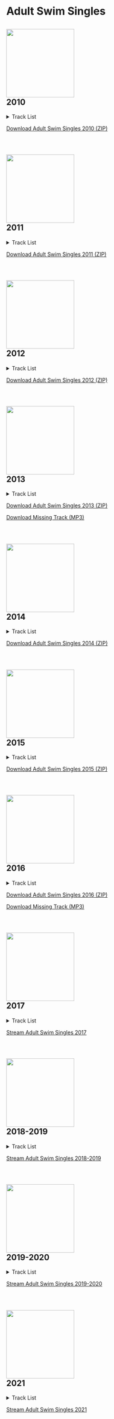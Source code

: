 # Adult Swim Singles

## <img src="https://img.discogs.com/HN0ZTTaZxp5OxKEBy1PlQZTfz74=/fit-in/500x500/filters:strip_icc():format(jpeg):mode_rgb():quality(90)/discogs-images/R-2369283-1282474595.jpeg.jpg" height=180><br />2010
<details>
<summary>Track List</summary>

\# | Art | Track | Artist | Duration | Link
------------ | ------------ | ------------- | ------------- | ------------- | -------------
1 |  | Love in the Hot Afternoon | Matt Sweeney and Bonnie 'Prince' Billy | 4:06 | --
2 |  | Papermill | Madvillain | 1:45 | --
3 |  | Swimming | Mike Bigga (aka Killer Mike) prod. by Flying Lotus | 4:01 | --
4 |  | You and I | Washed Out feat. Caroline Polachek | 5:08 | --
5 |  | Before You Judge Me | Black Lips | 2:59 | --
6 |  | Speak in Tongues | High On Fire | 5:47 | --
7 |  | Drunk Girls (Holy Ghost! Adult Swim Remix) | LCD Soundsystem | 4:18 | --
8 |  | Oh My God | Cults | 3:21 | --
9 |  | On One | Freddie Gibbs | 2:34 | --

</details>

[Download Adult Swim Singles 2010 (ZIP)](http://ht.cdn.turner.com/adultswim/big/promos/kiasingles/adultswimsingles.zip)

<br />

## <img src="https://i.cdn.turner.com/adultswim/music/tools/img/albums/adult-swim-singles-2011-album-cover.jpg" height=180><br />2011
<details>
<summary>Track List</summary>

\# | Art | Track | Artist | Duration | Link
------------ | ------------ | ------------- | ------------- | ------------- | -------------
1 |  | Too Much MIDI (Please Forgive Me) | Ford & Lopatin | 4:14 | [Stream](https://as-embed-player.adultswim.com/?album=singles_2011&track=track-1)
2 |  | Gone Again | Best Coast | 2:29 | [Stream](https://as-embed-player.adultswim.com/?album=singles_2011&track=track-2)
3 |  | Us in the Sense of Forever | How to Dress Well | 3:56 | [Stream](https://as-embed-player.adultswim.com/?album=singles_2011&track=track-3)
4 |  | Deathbound | Mastodon | 2:45 | [Stream](https://as-embed-player.adultswim.com/?album=singles_2011&track=track-4)
5 |  | Hanging On | Active Child | 5:26 | [Stream](https://as-embed-player.adultswim.com/?album=singles_2011&track=track-5)
6 |  | Weather of a Killing Kind | The Tallest Man on Earth | 3:34 | [Stream](https://as-embed-player.adultswim.com/?album=singles_2011&track=track-6)
7 |  | How Deep Is Your Love? (Emperor Machine Remix Edit) | The Rapture | 5:02 | [Stream](https://as-embed-player.adultswim.com/?album=singles_2011&track=track-7)
8 |  | Wizard | Clams Casino | 3:38 | [Stream](https://as-embed-player.adultswim.com/?album=singles_2011&track=track-8)
9 |  | We Can't Stop | JJ feat. Ne-Yo | 5:20 | [Stream](https://as-embed-player.adultswim.com/?album=singles_2011&track=track-9)
10 |  | drones over BKLYN (censored mix) | EL-P | 5:55 | [Stream](https://as-embed-player.adultswim.com/?album=singles_2011&track=track-10)
11 |  | On The Run | Cerebral Ballzy | 2:03 | [Stream](https://as-embed-player.adultswim.com/?album=singles_2011&track=track-11)

</details>

[Download Adult Swim Singles 2011 (ZIP)](https://www.adultswim.com/music/singles-2011/adult_swim_singles_2011.zip)

<br />

## <img src="https://i.cdn.turner.com/adultswim/music/tools/img/albums/adult-swim-singles-2012-nospon-album-cover.jpg" height=180><br />2012
<details>
<summary>Track List</summary>

\# | Art | Track | Artist | Duration | Link
------------ | ------------ | ------------- | ------------- | ------------- | -------------
1 |  | I'll Come Back 4 U | Unknown Mortal Orchestra | 2:59 | [Stream](https://as-embed-player.adultswim.com?album=singles_2012&track=track-1)
2 |  | Go Right Ahead (live broadcast from RMV) | The Hives | 3:31 | [Stream](https://as-embed-player.adultswim.com?album=singles_2012&track=track-2)
3 |  | Spiral | Wye Oak | 5:49 | [Stream](https://as-embed-player.adultswim.com?album=singles_2012&track=track-3)
4 |  | Hall of the Masters | Absu | 2:45 | [Stream](https://as-embed-player.adultswim.com?album=singles_2012&track=track-4)
5 |  | Comenius Garden | The Field | 8:24 | [Stream](https://as-embed-player.adultswim.com?album=singles_2012&track=track-5)
6 |  | Between Friends | Flying Lotus feat. Earl Sweatshirt & Captain Murphy | 3:14 | [Stream](https://as-embed-player.adultswim.com?album=singles_2012&track=track-6)
7 |  | Righteous Black | Gauntlet Hair | 3:44 | [Stream](https://as-embed-player.adultswim.com?album=singles_2012&track=track-7)
8 |  | Hippies Is Punks | Wavves | 3:17 | [Stream](https://as-embed-player.adultswim.com?album=singles_2012&track=track-8)
9 |  | Chemical Legs | Com Truise | 4:48 | [Stream](https://as-embed-player.adultswim.com?album=singles_2012&track=track-9)
10 |  | Lamia | Yamantaka // Sonic Titan | 4:31 | [Stream](https://as-embed-player.adultswim.com?album=singles_2012&track=track-10)
11 |  | Andreja 4-Ever | Elite Gymnastics | 4:26 | [Stream](https://as-embed-player.adultswim.com?album=singles_2012&track=track-11)
12 |  | Point Your Pistols to the Sigh | Liars | 3:44 | [Stream](https://as-embed-player.adultswim.com?album=singles_2012&track=track-12)
13 |  | @deathgripz | Death Grips | 4:25 | [Stream](https://as-embed-player.adultswim.com?album=singles_2012&track=track-13)

</details>

[Download Adult Swim Singles 2012 (ZIP)](http://www.adultswim.com/music/singles-2012/adult_swim_singles_program_2012.zip)

<br />

## <img src="https://img.discogs.com/88hZY-p7rFLT3K0xMsi6Vg0ciN4=/fit-in/475x475/filters:strip_icc():format(jpeg):mode_rgb():quality(90)/discogs-images/R-5957796-1436142304-4372.jpeg.jpg" height=180><br />2013
<details>
<summary>Track List</summary>

\# | Art | Track | Artist | Duration | Link
------------ | ------------ | ------------- | ------------- | ------------- | -------------
1 |  | 36" Chain | Run The Jewels | 2:52 | --
2 |  | Barbie Jeep (prod. Hot Sugar) | Kitty | 3:01 | --
3 |  | Can't Understand | Metz | 2:47 | --
4 |  | Why Am I on This Cloud? | Dan Deacon | 4:19 | --
5 |  | Who Wanna Rumble | Friendzone ft. Mykki Blanco | 3:43 | --
6 |  | On and On | Autre Ne Veut | 3:30 | --
7 |  | City | Madlib + Freddie Gibbs feat. Karriem Riggins | 2:08 | --
8 |  | Young Blood | Mac DeMarco | 3:21 | --
9 |  | Barbarian Boy | Lightning Bolt | 3:40 | --
10 |  | This Was It | Marnie Stern | 2:24 | --
11 |  | Between Villains | Captain Murphy feat Viktor Vaughn, Earl Sweatshirt and Thundercat | 3:32 | --
12 |  | Anytime Soon | Andy Stott | 8:12 | --
13 |  | The Octagonal Stairway | Pig Destroyer | 3:43 | --
14 |  | Cant Sleep 2gether | Miguel | 3:36 | --
15 |  | Long Pinky | Beautiful Lou feat. Action Bronson & RIFF RAFF | 2:51 | --

</details>

[Download Adult Swim Singles 2013 (ZIP)](http://ht.cdn.turner.com/adultswim/big/music/singles-2013/2013_adult_swim_singles.zip)

[Download Missing Track (MP3)](http://ht.cdn.turner.com/adultswim/big/music/singles-2013/Barbie_Jeep_prod_Hot_Sugar.mp3)

<br />

## <img src="https://i1.sndcdn.com/artworks-000082564104-cf6ohl-t500x500.jpg" height=180><br />2014
<details>
<summary>Track List</summary>

\# | Art | Track | Artist | Duration | Link
------------ | ------------ | ------------- | ------------- | ------------- | -------------
1 |  | Giorgio's Theme | Giorgio Moroder | 7:40 | --
2 |  | Want Me | Machinedrum | 3:28 | --
3 |  | Dust | Destruction Unit | 2:57 | --
4 |  | Star-Spangled | Fatima Al Qadiri | 5:08 | --
5 |  | Amps, Drugs, Mellotron | Tim Hecker | 3:51 | --
6 |  | Bigger Party | Speedy Ortiz | 2:06 | --
7 |  | The Clarity | Sleep | 9:51 | --
8 |  | Coupe | Future | 3:09 | --
9 |  | Spooners | Diarrhea Planet | 3:17 | --
10 |  | Drug Reference | Oozing Wound | 4:20 | --
11 |  | Cosplay | Captain Murphy | 2:43 | --
12 |  | From the Kettle Onto the Coil | Deafheaven | 6:37 | --
13 |  | RP Technic | RP Boo | 3:50 | --
14 |  | Atlanta | Mastodon | 3:25 | --
15 |  | Oh My Darling Don't Cry | Run The Jewels | 3:34 | --
16 |  | Lost Prophet Report | Ka | 3:04 | --

</details>

[Download Adult Swim Singles 2014 (ZIP)](https://i.cdn.turner.com/adultswim/big/promos/201406_singles/2014_adult_swim_singles.zip)

<br />

## <img src="https://i.cdn.turner.com/adultswim/big/img/2015/06/08/Singles2015_MusicPage_Thumbnail.jpg" height=180><br />2015
<details>
<summary>Track List</summary>

\# | Art | Track | Artist | Duration | Link
------------ | ------------ | ------------- | ------------- | ------------- | -------------
1 |  | Running From Sane | D∆WN (Dawn Richard) | 3:23 | --
2 |  | Sip 'O Poison | Cherry Glazer | 1:33 | --
3 |  | Drink Tickets | Kitty | 3:13 | --
4 |  | The Phone Call | Owen Pallett | 4:33 | --
5 |  | Crystal Clear Ice (prod. Yung Sherman) | Yung Lean | 4:04 | --
6 |  | Winter Depths | Swervedriver | 5:47 | --
7 |  | Bodyline (feat. Nick Zinner) | Peaches | 2:35 | --
8 |  | Eyehatethou | Thou | 4:42 | --
9 |  | Worth It | Danny Brown + Clams Casino | 2:47 | --
10 |  | The Mystery of Lonnie the Døn | Shabazz Palaces | 2:51 | --
11 |  | Eye of the Needle (Bounce Remix feat. Big Freedia) | Sia | 3:10 | --
12 |  | Squad Out! feat. Fatman Scoop | Skrillex and Jauz | 4:07 | --
13 |  | Cast The First Stone | Slayer | 3:43 | --
14 |  | Shadow | Chromatics | 3:45 | --
15 |  | Lively Hood | DOOMSTARKS | 2:12 | --
16 |  | Den Lille Piges Død (The Little Girl's Death) | Myrkur | 4:48 | --
17 |  | The Lavishments of Light Looking | WOKE (feat. George Clinton, prod. Flying Lotus) | 4:39 | --
18 |  | Rubble Kings (Dynamite On The Street) | Run The Jewels | 3:33 | --
Bonus Tracks
1 |  | Winter in September | Shantih Shantih | 2:12 | --
2 |  | Dissimulate | Scanning Antarctica | 5:24 | --
3 |  | Equals Unequals | Low Estate | 5:14 | --
4 |  | Get So Low | Dasher | 4:07 | --

</details>

[Download Adult Swim Singles 2015 (ZIP)](http://z.cdn.turner.com/adultswim/big/music/singles-2015/adult-swim-singles-2015.zip)

<br />

## <img src="https://i.cdn.turner.com/adultswim/big/img/2016/05/23/Singles2016_MusicPage_Thumbnail.jpg" height=180><br />2016
<details>
<summary>Track List</summary>

\# | Art | Track | Artist | Duration | Link
------------ | ------------ | ------------- | ------------- | ------------- | -------------
1 |  | Dose | DJ Paypal feat. DJ Earl + DJ Taye | 4:33 | --
2 |  | Dispatch | VHÖL  | 5:37 | --
3 |  | Serpentine Fire | D∆WN | 2:10 | --
4 |  | Mirage Trooper | Clark | 6:58 | --
5 |  | Short Life | Sannhet | 4:11 | --
6 |  | Bomaye | Thelonious Martin ft. Joey Purp | 2:30 | --
7 |  | Wait (ft. Keaton Henson & Mitski) | Ryan Hemsworth | 3:25 | --
8 |  | Flora's Theme | Elysia Crampton | 2:19 | --
9 |  | D7-D5 | Blanck Mass | 8:00 | --
10 |  | Downtown  | JLIN | 4:25 | --
11 |  | Born To Be Wine | Protomartyr | 4:06 | --
12 |  | Haunting, Haunted, Haunts | Against Me! | 2:25 | --
13 |  | Balance | Earl Sweatshirt ft. Knxwledge | 1:54 | --
14 |  | '06 | Vince Staples | 2:11 | --
15 |  | Crusher | HEALTH | 3:21 | --
16 |  | veil scans | Tim Hecker | 4:45 | --
17 |  | Period Piece | Jenny Hval | 2:42 | --
18 |  | Clothes Wear Me | Mica Levi feat. KEVIN | 2:38 | --
19 |  | Crowned | Captain Murphy | 2:31 | --
20 |  | Ball Out The Lot | SremmLife Crew feat. BoBo Swae & Swae Lee | 4:13 | --
21 |  | Asari Love Song | Kitty | 3:17 | --
22 |  | Pull Ova | Mike WiLL Made-It feat. Eearz | 4:19 | --
23 |  | Talk To Me | Run The Jewels | 2:47 | --
24 |  | Straight Outta Vagina | Pussy Riot feat. Desi Mo & Leikeli47 | 5:12 | --
25 |  | Forever Young | Metro Boomin | 4:35 | --
26 |  | Fox Den | Lord RAJA | 8:17 | --
27 |  | To Know and To Hide | The Body | 4:58 | --
28 |  | Negative Fire | Chino Amobi feat. Dedekind Cut & Rabit | 3:50 | --
29 |  | Sodden Jackyl | The Obsessed | 4:25 | --
30 |  | Hate Power | Krallice | 3:46 | --
31 |  | Therapy | Masta Killa feat. Method Man & Redman | 3:04 | --

</details>

[Download Adult Swim Singles 2016 (ZIP)](http://pmd.cdn.turner.com/adultswim/big/music/singles-2016/assets/downloads/AdultSwim-Singles16.zip)

[Download Missing Track (MP3)](https://s3.amazonaws.com/as-singles-2016-mp3s/earlsweatshirt_balance.mp3)

<br />

## <img src="https://i.cdn.turner.com/adultswim/big/img/2017/08/03/Singles_MusicPage_Thumbnail.jpg" height=180><br />2017
<details>
<summary>Track List</summary>

\# | Art | Track | Artist | Duration | Link
------------ | ------------ | ------------- | ------------- | ------------- | -------------
1 |  | Pose To | Zaytoven ft. Yung La, Bankroll Fresh + Twista | 4:07 | [Stream](https://as-embed-player.adultswim.com/singles/2017/?trackid=32e0e96e-1313-4685-be23-d6a8ae4e3426)
2 |  | Time Stops | Mija | 3:30 | [Stream](https://as-embed-player.adultswim.com/singles/2017/?trackid=ce5fe2a7-1453-49dc-a5e6-894e9cbefb2b)
3 |  | Kali Yuga | Clams Casino x Ghostemane | 2:21 | [Stream](https://as-embed-player.adultswim.com/singles/2017/?trackid=faf25f1a-e38a-4e42-b321-a4aec9691f56)
4 |  | Sooo Bad | Sad13 | 3:26 | [Stream](https://as-embed-player.adultswim.com/singles/2017/?trackid=b046a4de-2915-42bf-b965-eed1947d08c6)
5 |  | Frostbite | Tanya Tagaq | 4:43 | [Stream](https://as-embed-player.adultswim.com/singles/2017/?trackid=338b27c6-840c-467f-a74f-7fa9d59ab079)
6 |  | NLFTB | Ducky | 3:52 | [Stream](https://as-embed-player.adultswim.com/singles/2017/?trackid=de4ea676-ac01-47f0-b547-d177f071dd9d)
7 |  | Superfun | HXLT | 3:37 | [Stream](https://as-embed-player.adultswim.com/singles/2017/?trackid=26adf7bd-409c-45dd-93e3-4f1696d1d0e6)
8 |  | Lips That Bite | Downtown Boys | 4:40 | [Stream](https://as-embed-player.adultswim.com/singles/2017/?trackid=87c0b9f8-75a9-4521-ad7c-e15d5d3d25ba)
9 |  | Your Dystopic Creation Doesn't Fear You | Deerhoof ft. Awkwafina | 3:29 | [Stream](https://as-embed-player.adultswim.com/singles/2017/?trackid=36a5a2c1-0ac6-4996-a839-8e4b8f705f57)
10 |  | Come Be Me | Helado Negro | 4:25 | [Stream](https://as-embed-player.adultswim.com/singles/2017/?trackid=963b9c53-f82c-4106-896d-bddeb2e2a927)
11 |  | Follow That Money | Nick Hook ft. Bunji Garlin & Fatman Scoop | 3:19 | [Stream](https://as-embed-player.adultswim.com/singles/2017/?trackid=67aea82d-eddd-41bd-b81d-fc8664346172)
12 |  | Simple Tasks Became Unthinkable He Just Stared Into Coiled Ernie Balls Until He Ended | Venetian Snares | 3:51 | [Stream](https://as-embed-player.adultswim.com/singles/2017/?trackid=9a07ec74-820e-4a3c-aeb7-9ab87982fc99)
13 |  | Zoro | Lord RAJA | 2:50 | [Stream](https://as-embed-player.adultswim.com/singles/2017/?trackid=23ad9d54-a542-47a1-b10a-0e40c0afbfbf)
14 |  | Light Years | KMD ft. Jay Electronica & DOOM | 2:47 | [Stream](https://as-embed-player.adultswim.com/singles/2017/?trackid=0f48c66e-f679-40c3-b8c6-3ab4f6bae8d6)
15 |  | Angrboda | Wolves In The Throne Room | 8:24 | [Stream](https://as-embed-player.adultswim.com/singles/2017/?trackid=bf6e3476-3706-4863-bdea-54bb28feed38)
16 |  | Asking | The JuJu Exchange | 2:57 | [Stream](https://as-embed-player.adultswim.com/singles/2017/?trackid=b41fe141-44b7-4ef3-8860-18f858ccb723)
17 |  | Baby Scale | IDK | 3:54 | [Stream](https://as-embed-player.adultswim.com/singles/2017/?trackid=82f26271-5ea9-4ad9-9642-92767464af1c)
18 |  | Never Lived | Oddisee | 4:05 | [Stream](https://as-embed-player.adultswim.com/singles/2017/?trackid=b9ac30eb-dfa7-4dd8-8136-61d73380bfa7)
19 |  | The Lung | Wavves | 2:45 | [Stream](https://as-embed-player.adultswim.com/singles/2017/?trackid=a386226f-0f32-43d2-a384-fab71c9809db)
20 |  | Orchids | Super Unison | 2:46 | [Stream](https://as-embed-player.adultswim.com/singles/2017/?trackid=f0eb5346-36fc-4c2e-95fc-50ac5b00b867)
21 |  | Novacane | ABRA | 4:54 | [Stream](https://as-embed-player.adultswim.com/singles/2017/?trackid=5a4f8cd0-1087-4581-bc32-f883f2fc07d9)
22 |  | The Rapture | 319 | 4:45 | [Stream](https://as-embed-player.adultswim.com/singles/2017/?trackid=9958d2fd-995f-4180-8278-0ca83592269c)
23 |  | Mad Woman | Sevdaliza (prod. by Sevdaliza & Mucky) | 3:21 | [Stream](https://as-embed-player.adultswim.com/singles/2017/?trackid=ef1dd44c-1f8f-46d0-bd22-506331398678)
24 |  | AYOCHARLIE | Spark Master Tape (prod. by Paper Platoon) | 3:19 | [Stream](https://as-embed-player.adultswim.com/singles/2017/?trackid=b478c279-3e44-436d-983e-4413d295db00)
25 |  | Durational Sound Installation | Moor Mother | 2:59:17 | [Stream](https://as-embed-player.adultswim.com/singles/2017/?trackid=0992d937-0ea1-49a5-8fe0-91673b4ede77)
26 |  | Only Once Away My Son | Brian Eno with Kevin Shields | 9:10 | [Stream](https://as-embed-player.adultswim.com/singles/2017/?trackid=736100cc-f9aa-4b09-a36f-61444a164cb7)
27 |  | Mortal Kombat | BOSCO | 3:53 | [Stream](https://as-embed-player.adultswim.com/singles/2017/?trackid=90d86b76-56c9-46ed-958a-c7a0f33fce2f)
28 |  | Midnight | Witch Mountain | 4:54 | [Stream](https://as-embed-player.adultswim.com/singles/2017/?trackid=4e72af9c-8d44-4d65-b469-0c5b97f4c922)
29 |  | Late Night | G Perico | 2:46 | [Stream](https://as-embed-player.adultswim.com/singles/2017/?trackid=2c73542c-2ac2-4a77-9181-608f607e4f81)
29 |  | 360 (prod. by Zack Villere) | Saba | 3:14 | [Stream](https://as-embed-player.adultswim.com/singles/2017/?trackid=9ff9a757-e3a2-4a2a-a415-fff46553cc65)
31 |  | Mack & Bellevue | Heathered Pearls | 5:21 | [Stream](https://as-embed-player.adultswim.com/singles/2017/?trackid=83c37938-5170-4a79-8905-42c005186a68)
32 |  | The Rain Like Curses | Colin Stetson | 10:16 | [Stream](https://as-embed-player.adultswim.com/singles/2017/?trackid=20920790-f60d-4b07-a87c-99d7e5e31775)
33 |  | You The Type | Your Old Droog | 2:28 | [Stream](https://as-embed-player.adultswim.com/singles/2017/?trackid=3a87b8f4-4419-4765-ad50-1c787ddeaa99)
34 |  | ICU | JLIN | 4:09 | [Stream](https://as-embed-player.adultswim.com/singles/2017/?trackid=c024a11a-df93-400a-a820-1ad39fd684e9)
35 |  | Emancipated | Dabrye ft. Ghostface Killah | 2:28 | [Stream](https://as-embed-player.adultswim.com/singles/2017/?trackid=2ac22bae-d393-4f45-9de8-35c724d8fc73)
36 |  | Dust on Dust (Dog Walking Jammer) | Chad VanGaalen | 4:39 | [Stream](https://as-embed-player.adultswim.com/singles/2017/?trackid=93a764d9-9ed0-44a3-8a57-3991196b4462)
37 |  | Bussin' | Nef the Pharaoh | 2:58 | [Stream](https://as-embed-player.adultswim.com/singles/2017/?trackid=7932199a-f784-4fd9-b5d2-b2e3caafd657)
38 |  | Calion | Anna Meredith | 5:08 | [Stream](https://as-embed-player.adultswim.com/singles/2017/?trackid=8275eadd-cc00-4c2c-8ff9-0e55e0b58aba)
39 |  | Baphomet | Zeal and Ardor | 2:57 | [Stream](https://as-embed-player.adultswim.com/singles/2017/?trackid=4287347b-4249-4e93-b637-bef4592a53dd)
40 |  | Staircase | The Field | 7:53 | [Stream](https://as-embed-player.adultswim.com/singles/2017/?trackid=bb9b9d90-2637-4abc-ab4e-b63898d84cec)
41 |  | So Humble The Afternoon | Julia Holter | 5:23 | [Stream](https://as-embed-player.adultswim.com/singles/2017/?trackid=5a33685a-d238-4ecb-b6e1-0f70ba53269e)
42 |  | Only One Way | Code Orange | 4:43 | [Stream](https://as-embed-player.adultswim.com/singles/2017/?trackid=9c887212-b042-4cce-a173-dec00fe7b9c3)
43 |  | Waves | DAWN | 4:27 | [Stream](https://as-embed-player.adultswim.com/singles/2017/?trackid=b46da060-7033-4da3-bd26-1000001bde6c)
44 |  | Garland | Julianna Barwick | 3:47 | [Stream](https://as-embed-player.adultswim.com/singles/2017/?trackid=5bf5d5b3-1003-43f6-adf1-2027266a7fab)
45 |  | Bound | Zola Jesus | 3:06 | [Stream](https://as-embed-player.adultswim.com/singles/2017/?trackid=a2d6c2ab-f2b4-44e5-9f9c-ab3031668b71)
46 |  | Hold Unknown | Dinosaur Jr. | 3:09 | [Stream](https://as-embed-player.adultswim.com/singles/2017/?trackid=0ecc7522-f008-4359-b4a7-12604ebfb7e2)
47 |  | Nordschleife | Jacques Greene | 4:43 | [Stream](https://as-embed-player.adultswim.com/singles/2017/?trackid=84e17552-5aa2-496f-9a4d-70eb84af8534)
48 |  | Recccord | Kitty | 4:20 | [Stream](https://as-embed-player.adultswim.com/singles/2017/?trackid=31b78c25-ce82-4d1b-b72c-6cced725a1ce)
49 |  | Master for Abstractions | Kaitlyn Aurelia Smith | 22:56 | [Stream](https://as-embed-player.adultswim.com/singles/2017/?trackid=3c36c1e4-729f-407f-a6d4-afebaeb906ec)
50 |  | Powerbottom | Low End Theory | 2:09 | [Stream](https://as-embed-player.adultswim.com/singles/2017/?trackid=246ab8ac-be16-407a-8347-f639007ec4b5)
51 |  | Face Up | Washed Out | 4:07 | [Stream](https://as-embed-player.adultswim.com/singles/2017/?trackid=d81ccd83-6d6a-41da-ac59-21d8ed144f25)
52 |  | Relapse | Knxwledge ft. Traffic | 5:02 | [Stream](https://as-embed-player.adultswim.com/singles/2017/?trackid=f640ab99-4813-4e25-8ff7-97493e9d0284)
53 |  | Dropout | Pallbearer | 5:37 | [Stream](https://as-embed-player.adultswim.com/singles/2017/?trackid=e35e6948-7ef4-4f82-81e4-6d5bb57fdb86)
54 |  | Coul As A Ghoul | The Voidz | 2:41 | [Stream](https://as-embed-player.adultswim.com/singles/2017/?trackid=bdd99dbd-0de5-457f-8df9-f4d76d7b3783)
55 |  | Final Fight | Thundercat | 2:59 | [Stream](https://as-embed-player.adultswim.com/singles/2017/?trackid=d10098d2-5720-480e-abaf-665fcc21483e)
56 |  | Calliope | Future Islands | 3:32 | [Stream](https://as-embed-player.adultswim.com/singles/2017/?trackid=83d35a71-b08d-4297-bb7c-a4cc7d303578)
57 |  | Last Last Fall | Jonwayne | 4:44 | [Stream](https://as-embed-player.adultswim.com/singles/2017/?trackid=c42a0c2c-4786-4054-b9eb-cbb73cef712f)
58 |  | Rose Light | Tim Hecker | 5:07 | [Stream](https://as-embed-player.adultswim.com/singles/2017/?trackid=9d8408e5-6448-4a45-90a4-de661d2da38b)
59 |  | Leagues Beneath | Sleep | 16:45 | [Stream](https://as-embed-player.adultswim.com/singles/2017/?trackid=8a44692e-8e9e-4869-99d6-0c5f25f25315)
60 |  | Gold (Smiff and Cash Remix) ft. Gangsta Boo | Run The Jewels | 4:12 | [Stream](https://as-embed-player.adultswim.com/singles/2017/?trackid=d2e803eb-0543-4bc4-9c76-16bd4d9b9475)
61 |  | Hornet's Nest | Power Trip | 4:40 | [Stream](https://as-embed-player.adultswim.com/singles/2017/?trackid=9e5f3857-de95-4859-908f-5105312e4c89)

</details>

[Stream Adult Swim Singles 2017]()

<br />

## <img src="https://i.cdn.turner.com/adultswim/big/img/2018/09/19/Singles_MusicPage_Thumbnail_1.jpg" height=180><br />2018-2019
<details>
<summary>Track List</summary>

\# | Art | Track | Artist | Duration | Link
------------ | ------------ | ------------- | ------------- | ------------- | -------------
1 |  | Fashionista | Father ft. Lil Housephone | 2:26 | [Stream](https://as-embed-player.adultswim.com/singles/2018/?trackid=track-1)
2 |  | Dreamer | DAWN | 4:00 | [Stream](https://as-embed-player.adultswim.com/singles/2018/?trackid=track-2)
3 |  | Star Shroud | Sound of Ceres | 4:04 | [Stream](https://as-embed-player.adultswim.com/singles/2018/?trackid=track-3)
4 |  | Monopoly Arp | Chad VanGaalen | 3:46 | [Stream](https://as-embed-player.adultswim.com/singles/2018/?trackid=track-4)
5 |  | Electric | IDK feat. Q Da Fool | 2:59 | [Stream](https://as-embed-player.adultswim.com/singles/2018/?trackid=track-5)
6 |  | Gravity | Clams Casino x Plu2o Nash | 2:13 | [Stream](https://as-embed-player.adultswim.com/singles/2018/?trackid=track-6)
7 |  | Spewn from the Earth | High On Fire | 4:03 | [Stream](https://as-embed-player.adultswim.com/singles/2018/?trackid=track-7)
8 |  | DTMFA | Speedy Ortiz | 3:23 | [Stream](https://as-embed-player.adultswim.com/singles/2018/?trackid=track-8)
9 |  | Natural Skin Deep | Neneh Cherry | 4:41 | [Stream](https://as-embed-player.adultswim.com/singles/2018/?trackid=track-9)
10 |  | Them Is Us | Rival Consoles | 5:46 | [Stream](https://as-embed-player.adultswim.com/singles/2018/?trackid=track-10)
11 |  | Adored | Hatchie | 3:55 | [Stream](https://as-embed-player.adultswim.com/singles/2018/?trackid=track-11)
12 |  | Human Being | Robyn feat. Zhala | 3:46 | [Stream](https://as-embed-player.adultswim.com/singles/2018/?trackid=track-12)
13 |  | Sin Rash | Noisem | 1:41 | [Stream](https://as-embed-player.adultswim.com/singles/2018/?trackid=track-13)
14 |  | Kontex | Com Truise | 3:47 | [Stream](https://as-embed-player.adultswim.com/singles/2018/?trackid=track-14)
15 |  | Superficial | Kossisko | 2:55 | [Stream](https://as-embed-player.adultswim.com/singles/2018/?trackid=track-15)
16 |  | Popo | Nídia | 3:36 | [Stream](https://as-embed-player.adultswim.com/singles/2018/?trackid=track-16)
17 |  | Sinistrail Sentinel | Autechre | 11:46 | [Stream](https://as-embed-player.adultswim.com/singles/2018/?trackid=track-17)
18 |  | Bacteria Ben | Bjarki | 4:53 | [Stream](https://as-embed-player.adultswim.com/singles/2018/?trackid=track-18)
19 |  | Glisten | Youth Team | 4:09 | [Stream](https://as-embed-player.adultswim.com/singles/2018/?trackid=track-19)
20 |  | All Death Is Mine | INTEGRITY | 3:38 | [Stream](https://as-embed-player.adultswim.com/singles/2018/?trackid=track-20)
21 |  | Torpid Dreamer | Eight Bells | 4:46 | [Stream](https://as-embed-player.adultswim.com/singles/2018/?trackid=track-21)
22 |  | Trance Parent | Ouri | 3:45 | [Stream](https://as-embed-player.adultswim.com/singles/2018/?trackid=track-22)
23 |  | Feel Nothing | HEALTH | 2:59 | [Stream](https://as-embed-player.adultswim.com/singles/2018/?trackid=track-23)
24 |  | The Solution (Is Resistance) | Haram | 2:35 | [Stream](https://as-embed-player.adultswim.com/singles/2018/?trackid=track-24)
25 |  | Evergreen | Wye Oak | 3:47 | [Stream](https://as-embed-player.adultswim.com/singles/2018/?trackid=track-25)
26 |  | Simple | Jay Som | 3:42 | [Stream](https://as-embed-player.adultswim.com/singles/2018/?trackid=track-26)
27 |  | Stillness | Inter Arma | 9:38 | [Stream](https://as-embed-player.adultswim.com/singles/2018/?trackid=track-27)
28 |  | The Ash is Not the End | War On Women | 3:55 | [Stream](https://as-embed-player.adultswim.com/singles/2018/?trackid=track-28)
29 |  | Empire Grave | Azar Swan | 7:42 | [Stream](https://as-embed-player.adultswim.com/singles/2018/?trackid=track-29)
30 |  | Different Color Hair | Negative Gemini | 3:23 | [Stream](https://as-embed-player.adultswim.com/singles/2018/?trackid=track-30)
31 |  | Cameraman | Pig Destroyer | 3:19 | [Stream](https://as-embed-player.adultswim.com/singles/2018/?trackid=track-31)
32 |  | No Name | JLIN | 5:05 | [Stream](https://as-embed-player.adultswim.com/singles/2018/?trackid=track-32)
33 |  | Big Couches | Broken Social Scene | 2:54 | [Stream](https://as-embed-player.adultswim.com/singles/2018/?trackid=track-33)
34 |  | Radiate | Nocturnal Sunshine | 5:15 | [Stream](https://as-embed-player.adultswim.com/singles/2018/?trackid=track-34)
35 |  | City Of Tears | Dark0 | 3:32 | [Stream](https://as-embed-player.adultswim.com/singles/2018/?trackid=track-35)
36 |  | Being | Fire-Toolz | 4:18 | [Stream](https://as-embed-player.adultswim.com/singles/2018/?trackid=track-36)
37 |  | On The Range | Moor Mother x Zonal | 3:45 | [Stream](https://as-embed-player.adultswim.com/singles/2018/?trackid=track-37)
38 |  | Let It Go | Kelly Lee Owens | 4:35 | [Stream](https://as-embed-player.adultswim.com/singles/2018/?trackid=track-38)
39 |  | Love Birds, Night Birds, Devil-Birds | Kelly Moran | 4:27 | [Stream](https://as-embed-player.adultswim.com/singles/2018/?trackid=track-39)
40 |  | Iceberg Dali | Chris Crack | 2:30 | [Stream](https://as-embed-player.adultswim.com/singles/2018/?trackid=track-40)
41 |  | Cloud Mask | Chester Watson | 2:37 | [Stream](https://as-embed-player.adultswim.com/singles/2018/?trackid=track-41)
42 |  | ft. Frank Turner | The Armed | 1:28 | [Stream](https://as-embed-player.adultswim.com/singles/2018/?trackid=track-42)
43 |  | Anxiety | Gatecreeper | 4:17 | [Stream](https://as-embed-player.adultswim.com/singles/2018/?trackid=track-43)
44 |  | Resurrection Machine | Ikonika | 3:42 | [Stream](https://as-embed-player.adultswim.com/singles/2018/?trackid=track-44)
45 |  | Children of the Dying Light | Seer | 9:40 | [Stream](https://as-embed-player.adultswim.com/singles/2018/?trackid=track-45)
46 |  | On The Line | Victorian Secret | 4:03 | [Stream](https://as-embed-player.adultswim.com/singles/2018/?trackid=track-46)
47 |  | A Dying World | Obituary | 2:26 | [Stream](https://as-embed-player.adultswim.com/singles/2018/?trackid=track-47)
48 |  | Mirror Memory | Teebs | 2:38 | [Stream](https://as-embed-player.adultswim.com/singles/2018/?trackid=track-48)
49 |  | Heaven's Highways | Gavin Rayna Russom ft. KC Ortiz | 3:44 | [Stream](https://as-embed-player.adultswim.com/singles/2018/?trackid=track-49)
50 |  | Whitefang | Jadu Heart | 4:31 | [Stream](https://as-embed-player.adultswim.com/singles/2018/?trackid=track-50)
51 |  | Both All The Time | Faye Webster | 3:19 | [Stream](https://as-embed-player.adultswim.com/singles/2018/?trackid=track-51)
52 |  | The Next Day | Freddie Gibbs & Madlib ft. Oh No (prod. by Professionals) | 2:43 | [Stream](https://as-embed-player.adultswim.com/singles/2018/?trackid=track-52)

</details>

[Stream Adult Swim Singles 2018-2019]()

<br />

## <img src="https://media.cdn.adultswim.com/uploads/20200522/20522168569-AS_Singles2020_MusicPage_Thumbnail.jpg" height=180><br />2019-2020
<details>
<summary>Track List</summary>

\# | Art | Track | Artist | Duration | Link
------------ | ------------ | ------------- | ------------- | ------------- | -------------
1 |  | Youm El Khmis | El Mahdy Jr. + Gulls | 2:59 | [Stream](https://as-embed-player.adultswim.com/singles/2019/?trackid=1)
2 |  | Easy | DAWN | 3:00 | [Stream](https://as-embed-player.adultswim.com/singles/2019/?trackid=2)
3 |  | Why Keep Still? | James Blackshaw | 6:10 | [Stream](https://as-embed-player.adultswim.com/singles/2019/?trackid=3)
4 |  | Uhh Ohh | DJ Paypal | 3:37 | [Stream](https://as-embed-player.adultswim.com/singles/2019/?trackid=4)
5 |  | Void | Algiers | 2:57 | [Stream](https://as-embed-player.adultswim.com/singles/2019/?trackid=5)
6 |  | Numbered Dayz | Mike | 2:33 | [Stream](https://as-embed-player.adultswim.com/singles/2019/?trackid=6)
7 |  | Wait 4 U | Machinedrum ft. Jesse Boykins III | 4:04 | [Stream](https://as-embed-player.adultswim.com/singles/2019/?trackid=7)
8 |  | I Hate Being An Adult | JLIN | 5:11 | [Stream](https://as-embed-player.adultswim.com/singles/2019/?trackid=8)
9 |  | Spaceman | Lightning Bolt | 2:49 | [Stream](https://as-embed-player.adultswim.com/singles/2019/?trackid=9)
10 |  | Polly of the Circus | Mary Lattimore | 3:44 | [Stream](https://as-embed-player.adultswim.com/singles/2019/?trackid=10)
11 |  | Awakening | Uniform | 4:06 | [Stream](https://as-embed-player.adultswim.com/singles/2019/?trackid=11)
12 |  | The Grift | Eyes Without A Face | 5:28 | [Stream](https://as-embed-player.adultswim.com/singles/2019/?trackid=12)
13 |  | Lord of the West | Adonis (prod. by Thelonious Martin) | 2:04 | [Stream](https://as-embed-player.adultswim.com/singles/2019/?trackid=13)
14 |  | Fall in Love | Moaning | 4:48 | [Stream](https://as-embed-player.adultswim.com/singles/2019/?trackid=14)
15 |  | Alone Without | FACS | 9:35 | [Stream](https://as-embed-player.adultswim.com/singles/2019/?trackid=15)
16 |  | Damned To Love You | Miserable | 3:24 | [Stream](https://as-embed-player.adultswim.com/singles/2019/?trackid=16)
17 |  | Slow Down | Perera Elsewhere | 4:00 | [Stream](https://as-embed-player.adultswim.com/singles/2019/?trackid=17)
18 |  | Effektology | Noveller | 3:48 | [Stream](https://as-embed-player.adultswim.com/singles/2019/?trackid=18)
19 |  | Breathtaker | Geotic | 5:05 | [Stream](https://as-embed-player.adultswim.com/singles/2019/?trackid=19)
20 |  | O Ruthless Great Divine Director | Lingua Ignota | 5:14 | [Stream](https://as-embed-player.adultswim.com/singles/2019/?trackid=20)
21 |  | A Comma | serpentwithfeet | 2:47 | [Stream](https://as-embed-player.adultswim.com/singles/2019/?trackid=21)
22 |  | Sotaviññāṇa | Greg Fox | 3:54 | [Stream](https://as-embed-player.adultswim.com/singles/2019/?trackid=22)
23 |  | Dragon Fire | R.A. The Rugged Man ft. Ghostface Killah, Masta Killa & Kool G Rap | 4:35 | [Stream](https://as-embed-player.adultswim.com/singles/2019/?trackid=23)
24 |  | Great Divide | DJ Haram | 3:22 | [Stream](https://as-embed-player.adultswim.com/singles/2019/?trackid=24)
25 |  | Too Much Beauty | Jayson Green & The Jerk | 6:57 | [Stream](https://as-embed-player.adultswim.com/singles/2019/?trackid=25)
26 |  | I Fell In Love | Helado Negro ft. Xenia Rubinos | 4:20 | [Stream](https://as-embed-player.adultswim.com/singles/2019/?trackid=26)
27 |  | Fear of the Arabic Language | Haram | 3:13 | [Stream](https://as-embed-player.adultswim.com/singles/2019/?trackid=27)
28 |  | Yóok 'ol kaab Maya | Cemican | 5:45 | [Stream](https://as-embed-player.adultswim.com/singles/2019/?trackid=28)
29 |  | Go! | Spielbergs | 4:11 | [Stream](https://as-embed-player.adultswim.com/singles/2019/?trackid=29)
30 |  | WTD | Sad13 | 3:42 | [Stream](https://as-embed-player.adultswim.com/singles/2019/?trackid=30)
31 |  | Constant Reminder | Omni | 2:42 | [Stream](https://as-embed-player.adultswim.com/singles/2019/?trackid=31)
32 |  | I-78 | Preservation ft. Mach-Hommy | 2:04 | [Stream](https://as-embed-player.adultswim.com/singles/2019/?trackid=32)
33 |  | Servants of Progress, Slaves to Fear | Low Estate | 4:25 | [Stream](https://as-embed-player.adultswim.com/singles/2019/?trackid=33)
34 |  | Universal Truth | Matthew Dear | 3:20 | [Stream](https://as-embed-player.adultswim.com/singles/2019/?trackid=34)
35 |  | Don't Touch That Remote (prod. Marcelo) | Xavier Wulf | 1:40 | [Stream](https://as-embed-player.adultswim.com/singles/2019/?trackid=35)
36 |  | Language of Molting Cherubs | Full Of Hell | 3:18 | [Stream](https://as-embed-player.adultswim.com/singles/2019/?trackid=36)
37 |  | Rorschach | patten | 4:17 | [Stream](https://as-embed-player.adultswim.com/singles/2019/?trackid=37)
38 |  | Furies | Moor Mother & Billy Woods | 3:19 | [Stream](https://as-embed-player.adultswim.com/singles/2019/?trackid=38)
39 |  | Inner Trip | Nate Mercereau | 7:55 | [Stream](https://as-embed-player.adultswim.com/singles/2019/?trackid=39)
40 |  | Grasslands | Kaitlyn Aurelia Smith | 4:16 | [Stream](https://as-embed-player.adultswim.com/singles/2019/?trackid=40)
41 |  | Ruminant (Version) | Sarah Davachi | 10:45 | [Stream](https://as-embed-player.adultswim.com/singles/2019/?trackid=41)
42 |  | I'm A JoeStar | Open Mike Eagle | 3:04 | [Stream](https://as-embed-player.adultswim.com/singles/2019/?trackid=42)
43 |  | Stereo Nucleosis | Red Fang | 3:00 | [Stream](https://as-embed-player.adultswim.com/singles/2019/?trackid=43)

</details>

[Stream Adult Swim Singles 2019-2020]()

<br />

## <img src="https://media.cdn.adultswim.com/uploads/20210415/2141595709-AS_Singles2021_Keyart.png" height=180><br />2021
<details>
<summary>Track List</summary>

\# | Art | Track | Artist | Duration | Link
------------ | ------------ | ------------- | ------------- | ------------- | -------------
1 |  | High & Hurt | Iceage | 4:09 | [Stream](https://as-embed-player.adultswim.com/?album=singles_2021&track=track-1)
2 |  | Let's Go | Loraine James | 3:41 | [Stream](https://as-embed-player.adultswim.com/?album=singles_2021&track=track-2)
3 |  | Still Got It (Breakbot’s Club des Vedettes Remix) | Alex Frankel | 4:04 | [Stream](https://as-embed-player.adultswim.com/?album=singles_2021&track=track-3)
4 |  | Mother Tongue ~ Glitter Belly | Cloud Rat | 8:03 | [Stream](https://as-embed-player.adultswim.com/?album=singles_2021&track=track-4)
5 |  | Ósýnileg | Kælan Mikla | 4:07 | [Stream](https://as-embed-player.adultswim.com/?album=singles_2021&track=track-5)
6 |  | Open Spaces (for Fred Moten) | Mourning [A] BLKStr | 7:12 | [Stream](https://as-embed-player.adultswim.com/?album=singles_2021&track=track-6)
7 |  | lng hair dnt care (prod. by Ted Kamal) | Pink Siifu | 4:32 | [Stream](https://as-embed-player.adultswim.com/?album=singles_2021&track=track-7)
8 |  | You've Got To Go | Nur Jaber | 3:56 | [Stream](https://as-embed-player.adultswim.com/?album=singles_2021&track=track-8)
9 |  | Gelato | Chucky73 | 2:43 | [Stream](https://as-embed-player.adultswim.com/?album=singles_2021&track=track-9)
10 |  | a mallacht | Feminazgûl | 5:38 | [Stream](https://as-embed-player.adultswim.com/?album=singles_2021&track=track-10)
11 |  | Last Chance (Post-Release Single) | Marinero | 4:08 | [Stream](https://as-embed-player.adultswim.com/?album=singles_2021&track=track-11)
12 |  | Mambo ya Gizani | DUMA | 3:10 | [Stream](https://as-embed-player.adultswim.com/?album=singles_2021&track=track-12)
13 |  | Bansby | Galcher Lustwerk | 3:52 | [Stream](https://as-embed-player.adultswim.com/?album=singles_2021&track=track-13)
14 |  | Régime des Fleurs ft. Lieselot de Wilde and Echo Collective's Margaret Hermant & Neil Leiter | Christina Vantzou | 2:50 | [Stream](https://as-embed-player.adultswim.com/?album=singles_2021&track=track-14)
15 |  | Morning Glory Waltz | Green-House | 3:11 | [Stream](https://as-embed-player.adultswim.com/?album=singles_2021&track=track-15)
16 |  | Shola-e Jawed | Naujawanan Baidar | 2:50 | [Stream](https://as-embed-player.adultswim.com/?album=singles_2021&track=track-16)
17 |  | miniskirt | CHAI | 2:38 | [Stream](https://as-embed-player.adultswim.com/?album=singles_2021&track=track-17)
18 |  | d d don't (premaster) | Kate NV | 3:43 | [Stream](https://as-embed-player.adultswim.com/?album=singles_2021&track=track-18)
19 |  | I'm Numbers | Emily Wells | 4:38 | [Stream](https://as-embed-player.adultswim.com/?album=singles_2021&track=track-19)

</details>

[Stream Adult Swim Singles 2021]()
